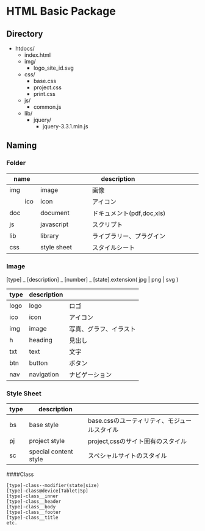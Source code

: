 # HTML Basic Package

## Directory

+ htdocs/ 
    + index.html
    + img/
        + logo_site_id.svg
    + css/
        + base.css
        + project.css
        + print.css
    + js/
        + common.js
    + lib/
        + jquery/
            + jquery-3.3.1.min.js


## Naming

### Folder 
<!--
|name|description||
|----|----|-----------|
|img|image|画像|
|doc|document|ドキュメント(pdf,doc,xls)|
|ico|icon|アイコン|
|js|javascript|スクリプト|
|lib|library|ライブラリー、プラグイン|
|css|style sheet|スタイルシート|
-->

<table style="width:100%">
<colgroup>
<col style="width:8%" span="2">
</colgroup>
<thead><tr><th colspan=2>name</th><th colspan="2">description</th></tr></thead>
<tbody>
<tr><td colspan=2>img</td><td>image</td><td>画像</td></tr>
<tr><td></td><td>ico</td><td>icon</td><td>アイコン</td></tr>
<tr><td colspan=2>doc</td><td>document</td><td>ドキュメント(pdf,doc,xls)</td></tr>
<tr><td colspan=2>js</td><td>javascript</td><td>スクリプト</td></tr>
<tr><td colspan=2>lib</td><td>library</td><td>ライブラリー、プラグイン</td></tr>
<tr><td colspan=2>css</td><td>style sheet</td><td>スタイルシート</td></tr>
</tbody>
</table>


### Image 

[type] _ [description] _ [number] _ [state].extension( jpg | png | svg )

|type|description||
|----|----|-----------|
|logo|logo| ロゴ|
|ico|icon|アイコン|
|img|image|写真、グラフ、イラスト|
|h|heading|見出し|
|txt|text|文字|
|btn|button|ボタン|
|nav|navigation|ナビゲーション|

### Style Sheet

|type|description||
|----|----|-----------|
|bs|base style|base.cssのユーティリティ、モジュールスタイル|
|pj|project style|project,cssのサイト固有のスタイル|
|sc|special content style|スペシャルサイトのスタイル|

####Class 
 
    [type]-class--modifier(state|size)
    [type]-class@device[Tablet|Sp] 
    [type]-class__inner
    [type]-class__header 
    [type]-class__body
    [type]-class__footer
    [type]-class__title
    etc.
    

